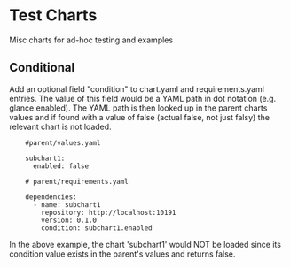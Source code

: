 # Test Charts

Misc charts for ad-hoc testing and examples

## Conditional

Add an optional field "condition" to chart.yaml and requirements.yaml entries. The value of this field would be a YAML path in dot notation (e.g. glance.enabled). The YAML path is then looked up in the parent charts values and if found with a value of false (actual false, not just falsy) the relevant chart is not loaded.  

````
	#parent/values.yaml

	subchart1:
	  enabled: false

	# parent/requirements.yaml

	dependencies:
	  - name: subchart1
	    repository: http://localhost:10191
	    version: 0.1.0
	    condition: subchart1.enabled

````

In the above example, the chart 'subchart1' would NOT be loaded since its condition value exists in the parent's values and returns false.




